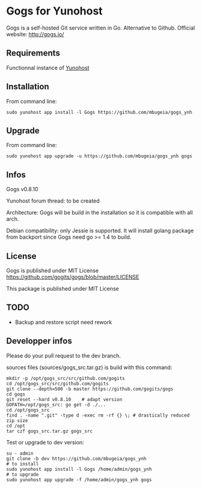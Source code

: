 Gogs for Yunohost
=================

Gogs is a self-hosted Git service written in Go. Alternative to Github.
Official website: <http://gogs.io/>

Requirements
------------

Functionnal instance of [Yunohost](https://yunohost.org/#/)

Installation
------------

From command line:

`sudo yunohost app install -l Gogs https://github.com/mbugeia/gogs_ynh`

Upgrade
-------
From command line:

`sudo yunohost app upgrade -u https://github.com/mbugeia/gogs_ynh gogs`

Infos
-----
Gogs v0.8.10

Yunohost forum thread: to be created

Architecture: Gogs will be build in the installation so it is compatible with all arch.

Debian compatibility: only Jessie is supported. 
It will install golang package from backport since Gogs need go >= 1.4 to build.

License
-------

Gogs is published under MIT License
https://github.com/gogits/gogs/blob/master/LICENSE

This package is published under MIT License

TODO
----
 - Backup and restore script need rework
 
Developper infos
----------------

Please do your pull request to the dev branch.

sources files (sources/gogs_src.tar.gz) is build with this command:
```
mkdir -p /opt/gogs_src/src/github.com/gogits
cd /opt/gogs_src/src/github.com/gogits
git clone --depth=500 -b master https://github.com/gogits/gogs
cd gogs
git reset --hard v0.8.10    # adapt version
GOPATH=/opt/gogs_src: go get -d ./...
cd /opt/gogs_src
find . -name ".git" -type d -exec rm -rf {} \; # drastically reduced zip size
cd /opt
tar czf gogs_src.tar.gz gogs_src
```

Test or upgrade to dev version:
```
su - admin
git clone -b dev https://github.com/mbugeia/gogs_ynh
# to install
sudo yunohost app install -l Gogs /home/admin/gogs_ynh
# to upgrade
sudo yunohost app upgrade -f /home/admin/gogs_ynh gogs

```